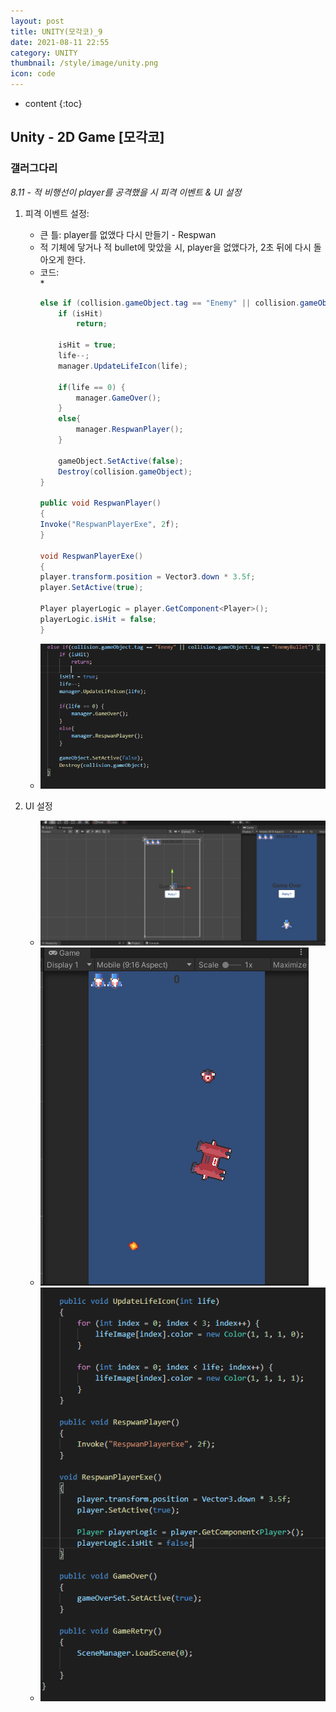 ```yaml
---
layout: post
title: UNITY(모각코)_9
date: 2021-08-11 22:55
category: UNITY
thumbnail: /style/image/unity.png
icon: code
---
```


* content
{:toc}

## Unity - 2D Game [모각코]
### 갤러그다리
*8.11 - 적 비행선이 player를 공격했을 시 피격 이벤트 & UI 설정*
1. 피격 이벤트 설정:  
    + 큰 틀: player를 없앴다 다시 만들기 - Respwan 
    + 적 기체에 닿거나 적 bullet에 맞았을 시, player을 없앴다가, 2초 뒤에 다시 돌아오게 한다.    
    + 코드:  
        * 
        ```c#
        else if (collision.gameObject.tag == "Enemy" || collision.gameObject.tag == "EnemyBullet") {
            if (isHit)
                return;
                
            isHit = true;
            life--;
            manager.UpdateLifeIcon(life);

            if(life == 0) {
                manager.GameOver();
            }
            else{
                manager.RespwanPlayer();
            }

            gameObject.SetActive(false);
            Destroy(collision.gameObject);
        }

        public void RespwanPlayer()
        {
        Invoke("RespwanPlayerExe", 2f);
        }

        void RespwanPlayerExe()
        {
        player.transform.position = Vector3.down * 3.5f;
        player.SetActive(true);

        Player playerLogic = player.GetComponent<Player>();
        playerLogic.isHit = false;
        }
        ```
    + ![alt Hit](/style/image/Hit.PNG)  
    
2. UI 설정  
    + ![alt UI](/style/image/UI_sh.PNG)  
    + ![alt UI_Hit](/style/image/UI_Hit.PNG)
    + ![alt UI_Code](/style/image/UI_Code.PNG)